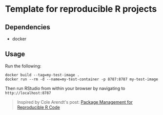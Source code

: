 # Template for reproducible R projects

## Dependencies

 - docker

## Usage

Run the following:

```
docker build --tag=my-test-image .
docker run --rm -d --name=my-test-container -p 8787:8787 my-test-image
```
Then run RStudio from within your browser by navigating to `http://localhost:8787`

> Inspired by Cole Arendt's post: [Package Management for Reproducible R Code](https://rviews.rstudio.com/2018/01/18/package-management-for-reproducible-r-code/)
